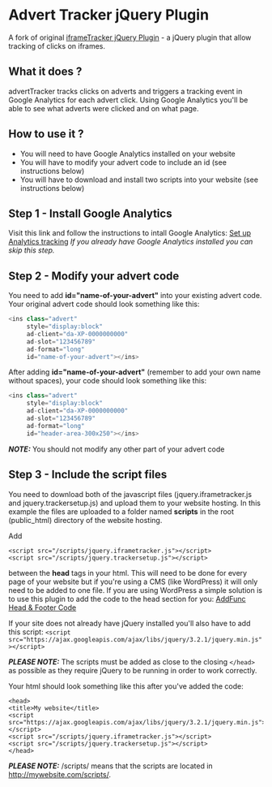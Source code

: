 Advert Tracker jQuery Plugin
===========================
A fork of original [iframeTracker jQuery Plugin](https://github.com/vincepare/iframeTracker-jquery) - a jQuery plugin that allow tracking of clicks on iframes.

What it does ?
------------------
advertTracker tracks clicks on adverts and triggers a tracking event in Google Analytics for each advert click. Using Google Analytics you'll be able to see what adverts were clicked and on what page.

How to use it ?
------------
 - You will need to have Google Analytics installed on your website
 - You will have to modify your advert code to include an id (see instructions below)
 - You will have to download and install two scripts into your website (see instructions below)
 
Step 1 - Install Google Analytics
------------
Visit this link and follow the instructions to intall Google Analytics:
[Set up Analytics tracking](https://support.google.com/analytics/answer/1008080?hl=en)
*If you already have Google Analytics installed you can skip this step.*

Step 2 - Modify your advert code
------------
You need to add **id="name-of-your-advert"** into your existing advert code. Your original advert code should look something like this:
```javascript
<ins class="advert"
     style="display:block"
     ad-client="da-XP-0000000000"
     ad-slot="123456789"
     ad-format="long"
     id="name-of-your-advert"></ins>
```
After adding **id="name-of-your-advert"** (remember to add your own name without spaces), your code should look something like this:
```javascript
<ins class="advert"
     style="display:block"
     ad-client="da-XP-0000000000"
     ad-slot="123456789"
     ad-format="long"
     id="header-area-300x250"></ins>
```
***NOTE:*** You should not modify any other part of your advert code

Step 3 - Include the script files
------------
You need to download both of the javascript files (jquery.iframetracker.js and jquery.trackersetup.js) and upload them to your website hosting. In this example the files are uploaded to a folder named **scripts** in the root (public_html) directory of the website hosting.

Add
```
<script src="/scripts/jquery.iframetracker.js"></script>
<script src="/scripts/jquery.trackersetup.js"></script>
```
between the **head** tags in your html. This will need to be done for every page of your website but if you're using a CMS (like WordPress) it will only need to be added to one file. If you are using WordPress a simple solution is to use this plugin to add the code to the head section for you: [AddFunc Head & Footer Code](https://wordpress.org/plugins/addfunc-head-footer-code/)

If your site does not already have jQuery installed you'll also have to add this script:
`<script src="https://ajax.googleapis.com/ajax/libs/jquery/3.2.1/jquery.min.js"></script>`

***PLEASE NOTE:*** The scripts must be added as close to the closing `</head>` as possible as they require jQuery to be running in order to work correctly.

Your html should look something like this after you've added the code:
```
<head>
<title>My website</title>
<script src="https://ajax.googleapis.com/ajax/libs/jquery/3.2.1/jquery.min.js"></script>
<script src="/scripts/jquery.iframetracker.js"></script>
<script src="/scripts/jquery.trackersetup.js"></script>
</head>
```
***PLEASE NOTE:*** /scripts/ means that the scripts are located in http://mywebsite.com/scripts/.
